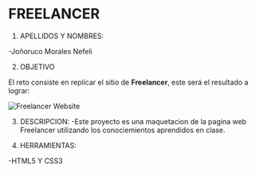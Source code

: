 # FREELANCER

1. APELLIDOS Y NOMBRES:

 -Joñoruco Morales Nefeli

2. OBJETIVO

El reto consiste en replicar el sitio de **Freelancer**, este será el resultado
a lograr:

![Freelancer Website](docs/fullpage.png)

3. DESCRIPCION: -Este proyecto es una maquetacion de la pagina web Freelancer
utilizando los conociemientos aprendidos en clase.

4. HERRAMIENTAS:

  -HTML5 Y CSS3
